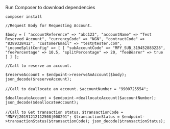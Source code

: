Run Composer to download dependencies

``composer install``

``//Request Body for Requesting Account.``

``$body = [
    "accountReference" => "abc123",
    "accountName" => "Test Reserved Account",
    "currencyCode" => "NGN",
    "contractCode" => "8389328412",
    "customerEmail" => "test@tester.com",
    "incomeSplitConfig" => [
        [
            "subAccountCode" => "MFY_SUB_319452883228",
            "feePercentage" => 10.5,
            "splitPercentage" => 20,
            "feeBearer" => true
        ]
    ]
];``

``//Call to reserve an account.``

``$reserveAccount = $endpoint->reserveAnAccount($body);
json_decode($reserveAccount);``

``//Call to deallocate an account.``
``$accountNumber = "9900725554";``

``$deallocateAccount = $endpoint->deallocateAccount($accountNumber);
json_decode($deallocateAccount);``


``//Call to Get transaction status.``
``$transactionCode = "MNFY|20191212112508|000291";
$transactionStatus = $endpoint->transactionStatus($transactionCode);
json_decode($transactionStatus);``